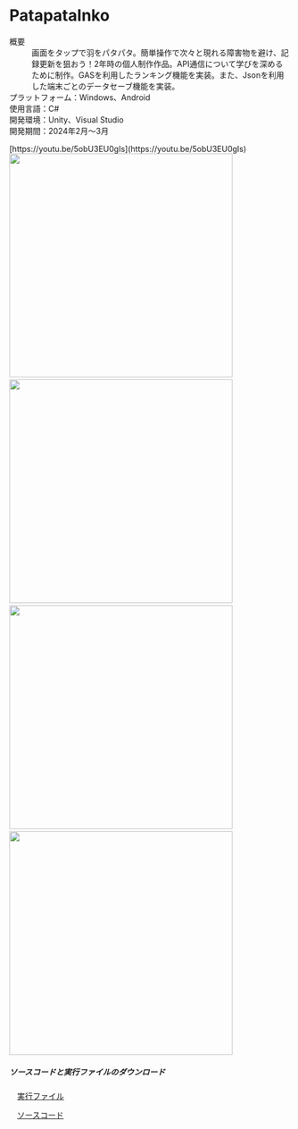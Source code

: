 # PatapataInko

<dl>
  <dt>概要</dt>
  <dd>画面をタップで羽をパタパタ。簡単操作で次々と現れる障害物を避け、記録更新を狙おう！2年時の個人制作作品。API通信について学びを深めるために制作。GASを利用したランキング機能を実装。また、Jsonを利用した端末ごとのデータセーブ機能を実装。</dd>

  <dt>プラットフォーム：Windows、Android</dt>
  <dt>使用言語：C#</dt>
  <dt>開発環境：Unity、Visual Studio</dt>
  <dt>開発期間：2024年2月～3月</dt>
</dl>
[https://youtu.be/5obU3EU0gIs](https://youtu.be/5obU3EU0gIs)


<img src="https://github.com/user-attachments/assets/35b46270-2940-4bf9-a2dc-7dfa93caf1c9" height="400">
　<img src="https://github.com/user-attachments/assets/08a08d1c-0124-4403-9c8b-feae115cbce5" height="400">
  　<img src="https://github.com/user-attachments/assets/7cd319de-297f-4820-a323-95ef6d5ae0fa" height="400">
   　<img src="https://github.com/user-attachments/assets/db79dc2a-241a-4a78-adac-8ddf30e8f621" height="400">


##### ソースコードと実行ファイルのダウンロード
　[実行ファイル](https://drive.google.com/file/d/1cT3Vkzk2C4RMX0tLjoLXxCdysKIwoGRu/view?usp=drive_link)

　[ソースコード](https://github.com/Kawahara-Rina/PatapataInko/archive/refs/heads/main.zip)
